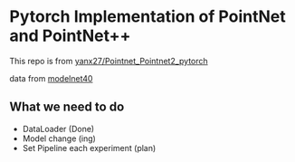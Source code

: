 # Pytorch Implementation of PointNet and PointNet++ 

This repo is from [yanx27/Pointnet_Pointnet2_pytorch](https://github.com/yanx27/Pointnet_Pointnet2_pytorch)

data from [modelnet40](https://www.kaggle.com/datasets/balraj98/modelnet40-princeton-3d-object-dataset)


## What we need to do
* DataLoader (Done)
* Model change (ing)
* Set Pipeline each experiment (plan)
